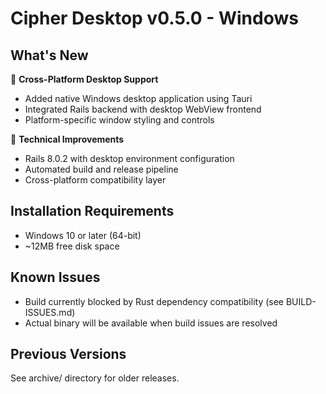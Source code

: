 # Cipher Desktop v0.5.0 - Windows

## What's New

🚀 **Cross-Platform Desktop Support**
- Added native Windows desktop application using Tauri
- Integrated Rails backend with desktop WebView frontend
- Platform-specific window styling and controls

🔧 **Technical Improvements**
- Rails 8.0.2 with desktop environment configuration
- Automated build and release pipeline
- Cross-platform compatibility layer

## Installation Requirements

- Windows 10 or later (64-bit)
- ~12MB free disk space

## Known Issues

- Build currently blocked by Rust dependency compatibility (see BUILD-ISSUES.md)
- Actual binary will be available when build issues are resolved

## Previous Versions

See archive/ directory for older releases.